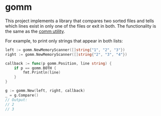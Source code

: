# gomm

This project implements a library that compares two sorted files and tells which lines exist in only one of the files or exit in both. The functionality is the same as the [comm utility](https://en.wikipedia.org/wiki/Comm).

For example, to print only strings that appear in both lists:

```go
left := gomm.NewMemoryScanner([]string{"1", "2", "3"})
right := gomm.NewMemoryScanner([]string{"2", "3", "4"})

callback := func(p gomm.Position, line string) {
    if p == gomm.BOTH {
        fmt.Println(line)
    }
}

g := gomm.New(left, right, callback)
_ = g.Compare()
// Output:
// 2
// 3
```